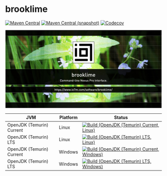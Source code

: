 brooklime
===

[![Maven Central](https://img.shields.io/maven-central/v/com.io7m.brooklime/com.io7m.brooklime.svg?style=flat-square)](http://search.maven.org/#search%7Cga%7C1%7Cg%3A%22com.io7m.brooklime%22)
[![Maven Central (snapshot)](https://img.shields.io/nexus/s/https/s01.oss.sonatype.org/com.io7m.brooklime/com.io7m.brooklime.svg?style=flat-square)](https://s01.oss.sonatype.org/content/repositories/snapshots/com/io7m/brooklime/)
[![Codecov](https://img.shields.io/codecov/c/github/io7m/brooklime.svg?style=flat-square)](https://codecov.io/gh/io7m/brooklime)

![brooklime](./src/site/resources/brooklime.jpg?raw=true)

| JVM | Platform | Status |
|-----|----------|--------|
| OpenJDK (Temurin) Current | Linux | [![Build (OpenJDK (Temurin) Current, Linux)](https://img.shields.io/github/actions/workflow/status/io7m/brooklime/workflows/main.linux.temurin.current.yml?branch=develop)](https://github.com/io7m/brooklime/actions?query=workflow%3Amain.linux.temurin.current)|
| OpenJDK (Temurin) LTS | Linux | [![Build (OpenJDK (Temurin) LTS, Linux)](https://img.shields.io/github/actions/workflow/status/io7m/brooklime/workflows/main.linux.temurin.lts.yml?branch=develop)](https://github.com/io7m/brooklime/actions?query=workflow%3Amain.linux.temurin.lts)|
| OpenJDK (Temurin) Current | Windows | [![Build (OpenJDK (Temurin) Current, Windows)](https://img.shields.io/github/actions/workflow/status/io7m/brooklime/workflows/main.windows.temurin.current.yml?branch=develop)](https://github.com/io7m/brooklime/actions?query=workflow%3Amain.windows.temurin.current)|
| OpenJDK (Temurin) LTS | Windows | [![Build (OpenJDK (Temurin) LTS, Windows)](https://img.shields.io/github/actions/workflow/status/io7m/brooklime/workflows/main.windows.temurin.lts.yml?branch=develop)](https://github.com/io7m/brooklime/actions?query=workflow%3Amain.windows.temurin.lts)|
